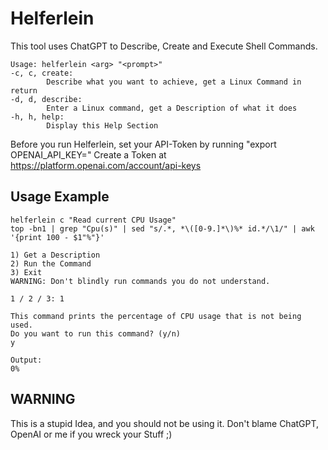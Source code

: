 # Helferlein

This tool uses ChatGPT to Describe, Create and Execute Shell Commands.
```
Usage: helferlein <arg> "<prompt>"
-c, c, create:
        Describe what you want to achieve, get a Linux Command in return
-d, d, describe:
        Enter a Linux command, get a Description of what it does
-h, h, help:
        Display this Help Section
```
Before you run Helferlein, set your API-Token by running "export OPENAI_API_KEY=<TOKEN>"
Create a Token at https://platform.openai.com/account/api-keys

## Usage Example
```
helferlein c "Read current CPU Usage"
top -bn1 | grep "Cpu(s)" | sed "s/.*, *\([0-9.]*\)%* id.*/\1/" | awk '{print 100 - $1"%"}'

1) Get a Description
2) Run the Command
3) Exit
WARNING: Don't blindly run commands you do not understand.

1 / 2 / 3: 1

This command prints the percentage of CPU usage that is not being used.
Do you want to run this command? (y/n)
y

Output:
0%
```

## WARNING
This is a stupid Idea, and you should not be using it. Don't blame ChatGPT, OpenAI or me if you wreck your Stuff ;)
